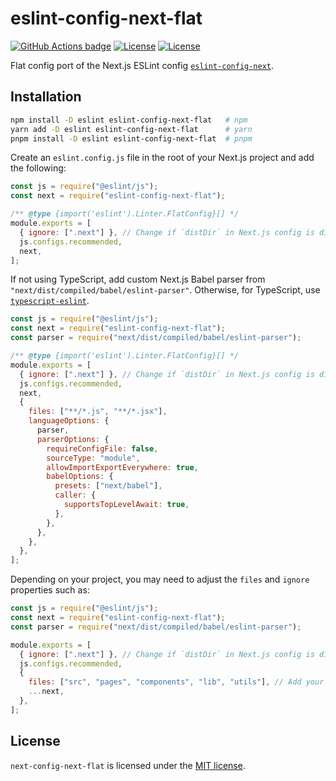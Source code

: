# eslint-config-next-flat

[![GitHub Actions badge][github-actions-badge]][github-actions]
[![License][license-badge]](LICENSE)
[![License][npm-version-badge]][npm-package]

Flat config port of the Next.js ESLint config [`eslint-config-next`](https://www.npmjs.com/package/eslint-config-next).

## Installation

```bash
npm install -D eslint eslint-config-next-flat   # npm
yarn add -D eslint eslint-config-next-flat      # yarn
pnpm install -D eslint eslint-config-next-flat  # pnpm
```

Create an `eslint.config.js` file in the root of your Next.js project and add the following:

```js
const js = require("@eslint/js");
const next = require("eslint-config-next-flat");

/** @type {import('eslint').Linter.FlatConfig}[] */
module.exports = [
  { ignore: [".next"] }, // Change if `distDir` in Next.js config is different
  js.configs.recommended,
  next,
];
```

If not using TypeScript, add custom Next.js Babel parser from `"next/dist/compiled/babel/eslint-parser"`. Otherwise, for TypeScript, use [`typescript-eslint`](https://typescript-eslint.io/getting-started/).

```js
const js = require("@eslint/js");
const next = require("eslint-config-next-flat");
const parser = require("next/dist/compiled/babel/eslint-parser");

/** @type {import('eslint').Linter.FlatConfig}[] */
module.exports = [
  { ignore: [".next"] }, // Change if `distDir` in Next.js config is different
  js.configs.recommended,
  next,
  {
    files: ["**/*.js", "**/*.jsx"],
    languageOptions: {
      parser,
      parserOptions: {
        requireConfigFile: false,
        sourceType: "module",
        allowImportExportEverywhere: true,
        babelOptions: {
          presets: ["next/babel"],
          caller: {
            supportsTopLevelAwait: true,
          },
        },
      },
    },
  },
];
```

Depending on your project, you may need to adjust the `files` and `ignore` properties such as:

```js
const js = require("@eslint/js");
const next = require("eslint-config-next-flat");
const parser = require("next/dist/compiled/babel/eslint-parser");

module.exports = [
  { ignore: [".next"] }, // Change if `distDir` in Next.js config is different
  js.configs.recommended,
  {
    files: ["src", "pages", "components", "lib", "utils"], // Add your Next.js project directories
    ...next,
  },
];
```

## License

`next-config-next-flat` is licensed under the [MIT license](LICENSE).

<!-- Badges -->

[github-actions-badge]: https://github.com/jeremy-code/eslint-config-next-flat/actions/workflows/ci.yml/badge.svg
[github-actions]: https://github.com/jeremy-code/eslint-config-next-flat/actions/workflows/ci.yml
[license-badge]: https://img.shields.io/github/license/jeremy-code/eslint-config-next-flat
[npm-version-badge]: https://img.shields.io/npm/v/eslint-config-next-flat
[npm-package]: https://npmjs.com/package/eslint-config-next-flat
